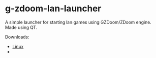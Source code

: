 # g-zdoom-lan-launcher

A simple launcher for starting lan games using GZDoom/ZDoom engine. Made using QT.

Downloads:
  <ul>
    <li><a href="https://drive.google.com/open?id=0B31pFY333N6pVVdwOXROMkpQcXc">Linux</a></li>
    <li></li>
  </ul>
  
